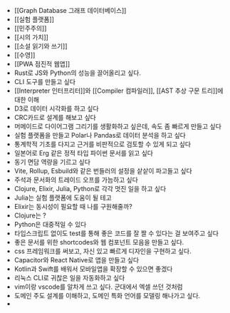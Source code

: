 - [[Graph Database 그래프 데이터베이스]]
- [[실험 플랫폼]]
- [[민주주의]]
- [[시의 가치]]
- [[소설 읽기와 쓰기]]
- [[수영]]
- [[PWA 점진적 웹앱]]
- Rust로 JS와 Python의 성능을 끌어올리고 싶다.
- CLI 도구를 만들고 싶다
- [[Interpreter 인터프리터]]와 [[Compiler 컴파일러]], [[AST 추상 구문 트리]]에 대한 이해
- D3로 데이터 시각화를 하고 싶다
- CRC카드로 설계를 해보고 싶다
- 머메이드로 다이어그램 그리기를 생활화하고 싶은데, 속도 좀 빠르게 만들고 싶다
- 실험 플랫폼을 만들고 Polar나 Pandas로 데이터 분석을 하고 싶다
- 통계학적 기초를 다지고 근거를 비판적으로 검토할 수 있게 되고 싶다
- 일본어로 Erg 같은 정적 타입 파이썬 문서를 읽고 싶다
- 동기 면담 역량을 기르고 싶다
- Vite, Rollup, Esbuild와 같은 번들러의 설정을 샅샅이 파고들고 싶다
- 주석과 문서화의 트레이드 오프를 가늠하고 싶다
- Clojure, Elixir, Julia, Python로 각각 멋진 일을 하고 싶다
- Julia는 실험 플랫폼에 도움이 될 테고
- Elixir는 동시성이 필요할 때 나를 구원해줄까?
- Clojure는 ?
- Python은 대중적일 수 있다
- 타입스크립트 없이도 test를 통해 좋은 코드를 잘 짤 수 있다는 걸 보여주고 싶다
- 좋은 문서를 위한 shortcodes와 웹 컴포넌트 모음을 만들고 싶다.
- css 프레임워크를 써보고, 자신 있고 빠르게 디자인을 구현하고 싶다.
- Capacitor와 React Native로 앱을 만들고 싶다
- Kotlin과 Swift를 배워서 모바일앱을 확장할 수 있으면 좋겠다
- 리눅스 CLI로 귀찮은 일을 자동화하고 싶다
- vim이랑 vscode를 알차게 쓰고 싶다. 군대에서 엑셀 쓰던 것처럼
- 도메인 주도 설계를 이해하고, 도메인 특화 언어를 모델링 해나가고 싶다.
-